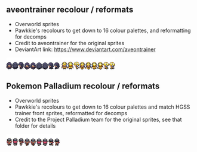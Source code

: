 ## aveontrainer recolour / reformats
- Overworld sprites
- Pawkkie's recolours to get down to 16 colour palettes, and reformatting for decomps
- Credit to aveontrainer for the original sprites
- DeviantArt link: https://www.deviantart.com/aveontrainer

![hex_maniac.png](hex_maniac.png)
![leader_elesa.png](leader_elesa.png)

## Pokemon Palladium recolour / reformats
- Overworld sprites
- Pawkkie's recolours to get down to 16 colour palettes and match HGSS trainer front sprites, reformatted for decomps
- Credit to the Project Palladium team for the original sprites, see that folder for details

![rocket_grunt_f_hgss.png](rocket_grunt_f_hgss.png)